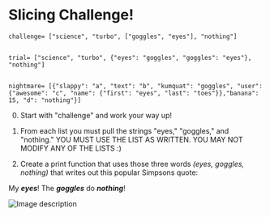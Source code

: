 # Slicing Challenge!


    challenge= ["science", "turbo", ["goggles", "eyes"], "nothing"]


    trial= ["science", "turbo", {"eyes": "goggles", "goggles": "eyes"}, "nothing"]


    nightmare= [{"slappy": "a", "text": "b", "kumquat": "goggles", "user":{"awesome": "c", "name": {"first": "eyes", "last": "toes"}},"banana": 15, "d": "nothing"}]



0. Start with "challenge" and work your way up!

0. From each list you must pull the strings "eyes," "goggles," and "nothing." YOU MUST USE THE LIST AS WRITTEN. YOU MAY NOT MODIFY ANY OF THE LISTS :)

0. Create a print function that uses those three words *(eyes, goggles, nothing)* that writes out this popular Simpsons quote:

My ***eyes***! The ***goggles*** do ***nothing***!

![Image description](https://github.com/csfeeser/Python/blob/master/eyes.jpg?raw=true)
